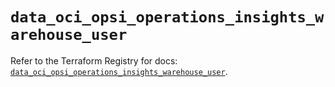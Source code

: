 # `data_oci_opsi_operations_insights_warehouse_user`

Refer to the Terraform Registry for docs: [`data_oci_opsi_operations_insights_warehouse_user`](https://registry.terraform.io/providers/oracle/oci/7.19.0/docs/data-sources/opsi_operations_insights_warehouse_user).
